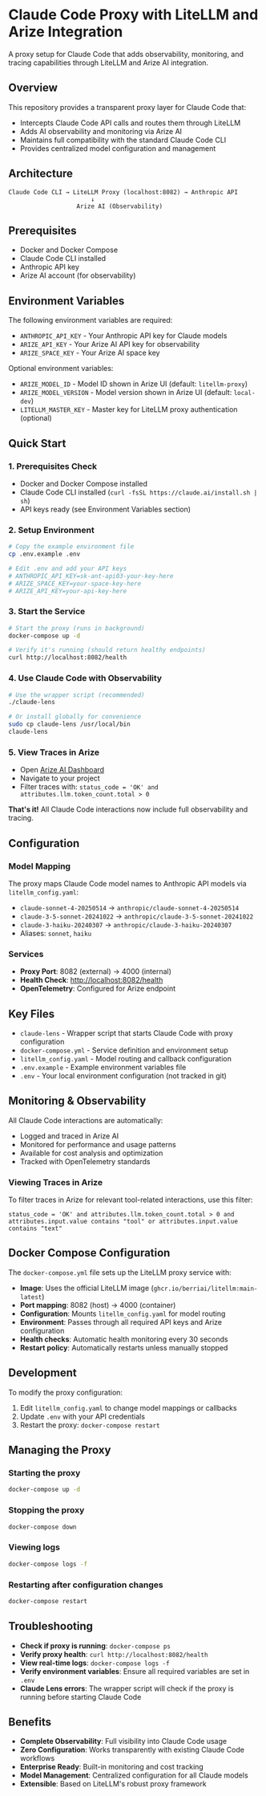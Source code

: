 # Claude Code Proxy with LiteLLM and Arize Integration

A proxy setup for Claude Code that adds observability, monitoring, and tracing capabilities through LiteLLM and Arize AI integration.

## Overview

This repository provides a transparent proxy layer for Claude Code that:

- Intercepts Claude Code API calls and routes them through LiteLLM
- Adds AI observability and monitoring via Arize AI
- Maintains full compatibility with the standard Claude Code CLI
- Provides centralized model configuration and management

## Architecture

```
Claude Code CLI → LiteLLM Proxy (localhost:8082) → Anthropic API
                       ↓
                   Arize AI (Observability)
```

## Prerequisites

- Docker and Docker Compose
- Claude Code CLI installed
- Anthropic API key
- Arize AI account (for observability)

## Environment Variables

The following environment variables are required:

- `ANTHROPIC_API_KEY` - Your Anthropic API key for Claude models
- `ARIZE_API_KEY` - Your Arize AI API key for observability
- `ARIZE_SPACE_KEY` - Your Arize AI space key

Optional environment variables:

- `ARIZE_MODEL_ID` - Model ID shown in Arize UI (default: `litellm-proxy`)
- `ARIZE_MODEL_VERSION` - Model version shown in Arize UI (default: `local-dev`)
- `LITELLM_MASTER_KEY` - Master key for LiteLLM proxy authentication (optional)

## Quick Start

### 1. Prerequisites Check
- Docker and Docker Compose installed
- Claude Code CLI installed (`curl -fsSL https://claude.ai/install.sh | sh`)
- API keys ready (see Environment Variables section)

### 2. Setup Environment
```bash
# Copy the example environment file
cp .env.example .env

# Edit .env and add your API keys
# ANTHROPIC_API_KEY=sk-ant-api03-your-key-here
# ARIZE_SPACE_KEY=your-space-key-here  
# ARIZE_API_KEY=your-api-key-here
```

### 3. Start the Service
```bash
# Start the proxy (runs in background)
docker-compose up -d

# Verify it's running (should return healthy endpoints)
curl http://localhost:8082/health
```

### 4. Use Claude Code with Observability
```bash
# Use the wrapper script (recommended)
./claude-lens

# Or install globally for convenience
sudo cp claude-lens /usr/local/bin
claude-lens
```

### 5. View Traces in Arize
- Open [Arize AI Dashboard](https://app.arize.com)
- Navigate to your project
- Filter traces with: `status_code = 'OK' and attributes.llm.token_count.total > 0`

**That's it!** All Claude Code interactions now include full observability and tracing.

## Configuration

### Model Mapping

The proxy maps Claude Code model names to Anthropic API models via `litellm_config.yaml`:

- `claude-sonnet-4-20250514` → `anthropic/claude-sonnet-4-20250514`
- `claude-3-5-sonnet-20241022` → `anthropic/claude-3-5-sonnet-20241022`
- `claude-3-haiku-20240307` → `anthropic/claude-3-haiku-20240307`
- Aliases: `sonnet`, `haiku`

### Services

- **Proxy Port**: 8082 (external) → 4000 (internal)
- **Health Check**: <http://localhost:8082/health>
- **OpenTelemetry**: Configured for Arize endpoint

## Key Files

- `claude-lens` - Wrapper script that starts Claude Code with proxy configuration
- `docker-compose.yml` - Service definition and environment setup
- `litellm_config.yaml` - Model routing and callback configuration
- `.env.example` - Example environment variables file
- `.env` - Your local environment configuration (not tracked in git)

## Monitoring & Observability

All Claude Code interactions are automatically:

- Logged and traced in Arize AI
- Monitored for performance and usage patterns
- Available for cost analysis and optimization
- Tracked with OpenTelemetry standards

### Viewing Traces in Arize

To filter traces in Arize for relevant tool-related interactions, use this filter:

```
status_code = 'OK' and attributes.llm.token_count.total > 0 and attributes.input.value contains "tool" or attributes.input.value contains "text"
```

## Docker Compose Configuration

The `docker-compose.yml` file sets up the LiteLLM proxy service with:

- **Image**: Uses the official LiteLLM image (`ghcr.io/berriai/litellm:main-latest`)
- **Port mapping**: 8082 (host) → 4000 (container)
- **Configuration**: Mounts `litellm_config.yaml` for model routing
- **Environment**: Passes through all required API keys and Arize configuration
- **Health checks**: Automatic health monitoring every 30 seconds
- **Restart policy**: Automatically restarts unless manually stopped

## Development

To modify the proxy configuration:

1. Edit `litellm_config.yaml` to change model mappings or callbacks
2. Update `.env` with your API credentials
3. Restart the proxy: `docker-compose restart`

## Managing the Proxy

### Starting the proxy
```bash
docker-compose up -d
```

### Stopping the proxy
```bash
docker-compose down
```

### Viewing logs
```bash
docker-compose logs -f
```

### Restarting after configuration changes
```bash
docker-compose restart
```

## Troubleshooting

- **Check if proxy is running**: `docker-compose ps`
- **Verify proxy health**: `curl http://localhost:8082/health`
- **View real-time logs**: `docker-compose logs -f`
- **Verify environment variables**: Ensure all required variables are set in `.env`
- **Claude Lens errors**: The wrapper script will check if the proxy is running before starting Claude Code

## Benefits

- **Complete Observability**: Full visibility into Claude Code usage
- **Zero Configuration**: Works transparently with existing Claude Code workflows
- **Enterprise Ready**: Built-in monitoring and cost tracking
- **Model Management**: Centralized configuration for all Claude models
- **Extensible**: Based on LiteLLM's robust proxy framework

